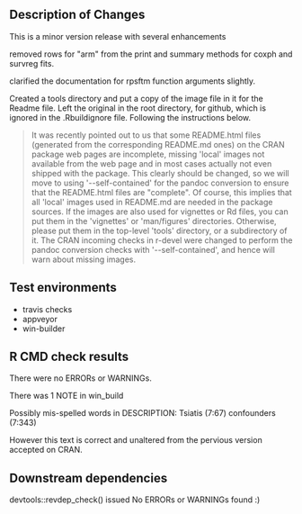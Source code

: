## Description of Changes

This is a minor version release with several enhancements


removed rows for "arm" from the print and summary methods for coxph and survreg fits.

clarified the documentation for rpsftm function arguments slightly.

Created a tools directory and put a copy of the image file in it for the Readme file. Left the original in the root directory, for github, which is ignored in the .Rbuildignore file. Following the instructions below.

>It was recently pointed out to us that some README.html files (generated from the corresponding README.md ones) on the CRAN package web pages are incomplete, missing 'local' images not available from the web page and in most cases actually not even shipped with the package.  This clearly should be changed, so we will move to using '--self-contained' for the pandoc conversion to ensure that the README.html files are "complete".
>Of course, this implies that all 'local' images used in README.md are needed in the package sources.
>If the images are also used for vignettes or Rd files, you can put them in the 'vignettes' or 'man/figures' directories.  Otherwise, please put them in the top-level 'tools' directory, or a subdirectory of it.
>The CRAN incoming checks in r-devel were changed to perform the pandoc conversion checks with '--self-contained', and hence will warn about missing images.



## Test environments
* travis checks
* appveyor
* win-builder

## R CMD check results
There were no ERRORs or WARNINGs. 

There was 1 NOTE in win_build

Possibly mis-spelled words in DESCRIPTION:
  Tsiatis (7:67)
  confounders (7:343)
  
However this text is correct and unaltered from the pervious version accepted on CRAN.

## Downstream dependencies
devtools::revdep_check()  issued No ERRORs or WARNINGs found :)
